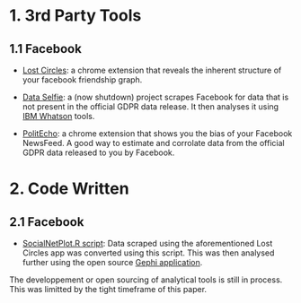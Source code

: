 # 1. 3rd Party Tools

## 1.1 Facebook

- [Lost Circles](https://lostcircles.com/): a chrome extension that reveals the inherent structure of your facebook friendship graph.  

- [Data Selfie](https://dataselfie.it/#/): a (now shutdown) project scrapes Facebook for data that is not present in the official GDPR data release. It then analyses it using [IBM Whatson](https://console.bluemix.net/catalog/?category=ai) tools.

- [PolitEcho](https://politecho.org): a chrome extension that shows you the bias of your Facebook NewsFeed. A good way to estimate and corrolate data from the official GDPR data released to you by Facebook.

# 2. Code Written

## 2.1 Facebook

- [SocialNetPlot.R script](https://github.com/PsiPhiTheta/The-Digital-Deluge/blob/master/tools/SocialNetPlot.R): Data scraped using the aforementioned Lost Circles app was converted using this script. This was then analysed further using the open source [Gephi application](https://gephi.org).

The developpement or open sourcing of analytical tools is still in process. This was limitted by the tight timeframe of this paper.
